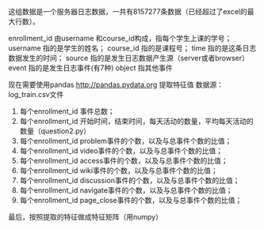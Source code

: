 ﻿这组数据是一个服务器日志数据，一共有8157277条数据（已经超过了excel的最大行数）。

enrollment_id 由username 和course_id构成，指每个学生上课的学号；
username 指的是学生的姓名；
course_id 指的是课程号；
time 指的是这条日志数据发生的时间；
source 指的是发生日志数据产生源（server或者browser）
event 指的是发生日志事件(有7种)
object 指其他事件

现在需要使用pandas http://pandas.pydata.org  提取特征值
数据源：log_train.csv文件

1. 每个enrollment_id 事件总数；
2. 每个enrollment_id 开始时间，结束时间，每天活动的数量，平均每天活动的数量（question2.py）
3. 每个enrollment_id problem事件的个数，以及与总事件个数的比值；
4. 每个enrollment_id video事件的个数，以及与总事件个数的比值；
5. 每个enrollment_id access事件的个数，以及与总事件个数的比值；
6. 每个enrollment_id wiki事件的个数，以及与总事件个数的比值；
7. 每个enrollment_id discussion事件的个数，以及与总事件个数的比值；
8. 每个enrollment_id navigate事件的个数，以及与总事件个数的比值；
9. 每个enrollment_id page_close事件的个数，以及与总事件个数的比值；

最后，按照提取的特征做成特征矩阵（用numpy）